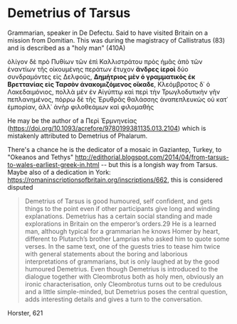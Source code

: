 # Demetrius of Tarsus

Grammarian, speaker in De Defectu.  Said to have visited Britain on a mission from Domitian. This was during the magistracy of Callistratus (83) and is described as a "holy man" (410A)
>
ὀλίγον δὲ πρὸ Πυθίων τῶν ἐπὶ Καλλιστράτου πρὸς ἡμᾶς ἀπὸ τῶν ἐναντίων τῆς οἰκουμένης περάτων ἔτυχον **ἄνδρες ἱεροὶ** δύο συνδραμόντες εἰς Δελφούς, **Δημήτριος μὲν ὁ γραμματικὸς ἐκ Βρεττανίας εἰς Ταρσὸν ἀνακομιζόμενος οἴκαδε**,  Κλεόμβροτος δ᾽ ὁ Λακεδαιμόνιος, πολλὰ μὲν ἐν Αἰγύπτῳ καὶ περὶ τὴν Τρωγλοδυτικὴν γῆν πεπλανημένος, πόρρω δὲ τῆς Ἐρυθρᾶς θαλάσσης ἀναπεπλευκὼς οὐ κατ᾽ ἐμπορίαν, ἀλλ᾽ ἀνὴρ φιλοθεάμων καὶ φιλομαθὴς

He may be the author of a Περὶ Ἑρμνηνείας (https://doi.org/10.1093/acrefore/9780199381135.013.2104) which is mistakenly attributed to Demetrius of Phalarum.


There's a chance he is the dedicator of a mosaic in Gaziantep, Turkey, to "Okeanos and Tethys" http://edithorial.blogspot.com/2014/04/from-tarsus-to-wales-earliest-greek-in.html -- but this is a longish way from Tarsus. Maybe also of a dedication in York: https://romaninscriptionsofbritain.org/inscriptions/662, this is considered disputed


>  Demetrius of Tarsus is good
humoured, self confident, and gets things to the point even if other
participants give long and winding explanations. Demetrius has a certain social
standing and made explorations in Britain on the emperor’s orders.29 He is a
learned man, although typical for a grammarian he knows Homer by heart,
different to Plutarch’s brother Lamprias who asked him to quote some verses.
In the same text, one of the guests tries to tease him twice with general
statements about the boring and laborious interpretations of grammarians, but
is only laughed at by the good humoured Demetrius. Even though Demetrius
is introduced to the dialogue together with Cleombrotus both as holy men,
obviously an ironic characterisation, only Cleombrotus turns out to be
credulous and a little simple-minded, but Demetrius poses the central
question, adds interesting details and gives a turn to the conversation.

Horster, 621